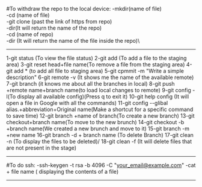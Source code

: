 #To withdraw the repo to the local device:
  -mkdir(name of file)\
  -cd (name of file)\
  -git clone (past the link of https from repo)\
  -dir(It will return the name of the repo)\
  -cd (name of repo)\
  -dir (It will return the name of the file inside the repo)\
*********************
1-git status (To view the file status)
2-git add (To add a file to the staging area)
3-git reset head+file name(To remove a file from the staging area)
4-git add * (to add all file to staging area)
5-git cpmmit -m "Write a simple description"
6-git remote -v (It shows me the name of the available remote)
7-git branch (it knows me about all the branches in local)
8-git push +remote name+branch name(to load local changes to remote)
9-git config -l(To display all available config)(Press q to exit it)
10-git help config (It will open a file in Google with all the commands)
11-git config --glibal alias.+abbreviation+Original name(Make a shortcut for a specific command to save time)
12-git branch +name of branch(To create a new branch)
13-git checkout+branch name(To move to the new brunch)
14-git checkout -b +branch name(We created a new brunch and move to it)
15-git branch -m +new name
16-git branch -d + branch name (To delete Branch)
17-git clean -n (To display the files to be deleted)/
18-git clean -f (It will delete files that are not present in the stage)

********************
#To do ssh:
  -ssh-keygen -t rsa -b 4096 -C "your_email@example.com"
  -cat + file name ( displaying the contents of a file)
********************
